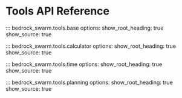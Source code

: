 # Tools API Reference

::: bedrock_swarm.tools.base
    options:
      show_root_heading: true
      show_source: true

::: bedrock_swarm.tools.calculator
    options:
      show_root_heading: true
      show_source: true

::: bedrock_swarm.tools.time
    options:
      show_root_heading: true
      show_source: true

::: bedrock_swarm.tools.planning
    options:
      show_root_heading: true
      show_source: true
